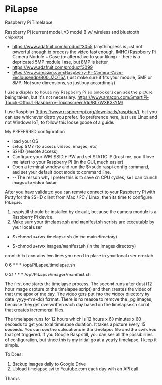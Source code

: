 # PiLapse
Raspberry Pi Timelapse

Raspberry Pi (current model, v3 model B w/ wireless and bluetooth chipsets)
- https://www.adafruit.com/product/3055 (anything less is just not powerful enough to process the video fast enough, IMHO)
Raspberry Pi Camera Module + Case (or alternative to your liking) - there is a depricated 5MP module I use, but 8MP is better
- https://www.adafruit.com/product/3099
- https://www.amazon.com/Raspberry-Pi-Camera-Case-Enclouser/dp/B00IJZOT5A (just make sure if fits your module, 5MP or 8MP. Not sure dimensions, so just buy accordingly)

I use a display to house my Raspberry Pi so onlookers can see the picture being taken, but it's not necessiary. 
https://www.amazon.com/SmartiPi-Touch-Official-Raspberry-Touchscreen/dp/B07WXK38YM/

I use Raspbian (https://www.raspberrypi.org/downloads/raspbian/), but you can use whichever distro you prefer. No preference here, just use Linux and not Windows IoT, to follow this loose goose of a guide.

My PREFERRED configuration:
- load your OS
- setup SMB (to access videos, images, etc)
- SSHD (remote access)
- Configure your WIFI SSID + PW and set STATIC IP (trust me, you'll love me later) to your Raspberry PI (in the GUI, much easier)
- Open a terminal window and run the $>sudo raspi-config command, and set your default boot mode to command line.
- -- The reason why I prefer this is to save on CPU cycles, so I can crunch images to video faster

After you have validated you can remote connect to your Raspberry Pi with Putty for the SSHD client from Mac / PC / Linux, then its time to configure PiLapse.

1. raspistill should be installed by default, because the camera module is a Raspberry Pi device.
2. Make sure your timelapse.sh and manifest.sh scripts are executable by your local user

- $>chmod u+rwx timelapse.sh (in the main directory)

- $>chmod u+rwx images/manifest.sh (in the images directory)

crontab.txt contains two lines you need to place in your local user crontab.

0 6 * * * /opt/PiLapse/timelapse.sh

0 21 * * * /opt/PiLapse/images/manifest.sh

The first one starts the timelapse process. The second runs after dust (12 hour image capture of the timelapse script) and then creates the video of that timelapse of the day. The video gets put into the video/ directory by date (yyyy-mm-dd) format. There is no reason to remove the .jpg images, because they get overwritten each day based on the timelapse.sh script that creates incremental files.

The timelapse runs for 12 hours which is 12 hours x 60 minutes x 60 seconds to get you total timelapse duration. It takes a picture every 15 seconds. You can see the calcuations in the timelapse file and the switches that get triggered. If you Google Raspistill, you can see all the possibilities of configuration, but since this is my initial go at a yearly timelapse, I keep it simple.

To Does:

1. Backup images daily to Google Drive
2. Upload timelapse.avi to Youtube.com each day with an API call

Thanks


